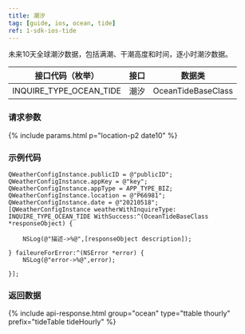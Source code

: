```yaml
---
title: 潮汐
tag: [guide, ios, ocean, tide]
ref: 1-sdk-ios-tide
---
```


未来10天全球潮汐数据，包括满潮、干潮高度和时间，逐小时潮汐数据。


| 接口代码（枚举）        | 接口     | 数据类             |
| ----------------------- | ---- | ------------------ |
| INQUIRE_TYPE_OCEAN_TIDE | 潮汐 | OceanTideBaseClass |

### 请求参数

{% include params.html p="location-p2 date10" %}

### 示例代码

```objc
QWeatherConfigInstance.publicID = @"publicID";
QWeatherConfigInstance.appKey = @"key";
QWeatherConfigInstance.appType = APP_TYPE_BIZ;    
QWeatherConfigInstance.location = @"P66981";
QWeatherConfigInstance.date = @"20210518";
[QWeatherConfigInstance weatherWithInquireType: INQUIRE_TYPE_OCEAN_TIDE WithSuccess:^(OceanTideBaseClass  *responseObject) {
        
    NSLog(@"描述->%@",[responseObject description]);
        
} faileureForError:^(NSError *error) {
    NSLog(@"error->%@",error);
        
}];
```

### 返回数据

{% include api-response.html group="ocean" type="ttable thourly" prefix="tideTable tideHourly" %}
